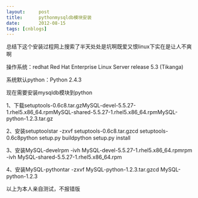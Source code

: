 ```yaml
---
layout:     post
title:      pythonmysqldb模块安装
date:       2012-08-15
tags: [cnblogs]
---
```

总结下这个安装过程网上搜索了半天处处是坑啊既爱又恨linux下实在是让人不爽啊

操作系统：redhat Red Hat Enterprise Linux Server release 5.3 (Tikanga)

系统默认python：Python 2.4.3

现在需要安装mysqldb模块到python

1、下载setuptools-0.6c8.tar.gzMySQL-devel-5.5.27-1.rhel5.x86_64.rpmMySQL-shared-5.5.27-1.rhel5.x86_64.rpmMySQL-python-1.2.3.tar.gz

2、安装setuptoolstar -zxvf setuptools-0.6c8.tar.gzcd setuptools-0.6c8python setup.py buildpython setup.py install

3、安装MySQL-develrpm -ivh MySQL-devel-5.5.27-1.rhel5.x86_64.rpmrpm -ivh MySQL-shared-5.5.27-1.rhel5.x86_64.rpm

4、安装MySQL-pythontar -zxvf MySQL-python-1.2.3.tar.gzcd MySQL-python-1.2.3

以上为本人亲自测试，不报错版

 
